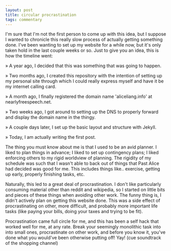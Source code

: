 ```yaml
---
layout: post
title: circular procrastination
tags: commentary
---
```


I'm sure that I'm not the first person to come up with this idea, but I suppose I wanted to chronicle this really slow process of actually getting something done.  I've been wanting to set up my website for a while now, but it's only taken hold in the last couple weeks or so.  Just to give you an idea, this is how the timeline went:

  &raquo; A year ago, I decided that this was something that was going to happen.

  &raquo; Two months ago, I created this repository with the intention of setting up my personal site through which I could really express myself and have it be my internet calling card.

  &raquo; A month ago, I finally registered the domain name 'aliceliang.info' at nearlyfreespeech.net.

  &raquo; Two weeks ago, I got around to setting up the DNS to properly forward and display the domain name in the thingy.

  &raquo; A couple days later, I set up the basic layout and structure with Jekyll.

  &raquo;  Today, I am actually writing the first post.

The thing you must know about me is that I used to be an avid planner.  I liked to plan things in advance; I liked to set up contingency plans; I liked enforcing others to my rigid worldview of planning.  The rigidity of my schedule was such that I wasn't able to back out of things that Past Alice had decided was good for me.  This includes things like.. exercise, getting up early, properly finishing tasks, etc.

Naturally, this led to a great deal of procrastination.  I don't like particularly consuming material other than reddit and wikipedia, so I started on little bits and pieces of these things when avoiding other work.  The funny thing is, I didn't actively plan on getting this website done.  This was a side effect of procrastinating on other, more difficult, and probably more important life tasks (like paying your bills, doing your taxes and trying to be fit).

Procrastination came full circle for me, and this has been a self hack that worked well for me, at any rate.  Break your seemingly monolithic task into into small ones, procrastinate on other work, and before you know it, you've done what you would've been otherwise putting off!  Yay! (cue soundtrack of the shopping channel)
